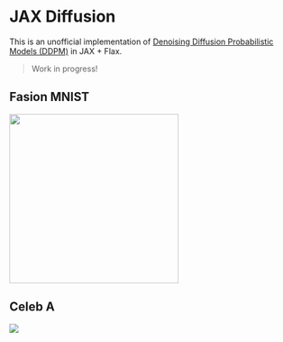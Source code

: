 # JAX Diffusion

This is an unofficial implementation of 
[Denoising Diffusion Probabilistic Models (DDPM)][1] in JAX + Flax.

[1]: https://arxiv.org/abs/2006.11239

> Work in progress!

## Fasion MNIST

<img src="out/run103.png" width="300">

## Celeb A

<img src="out/run150-36.png">
